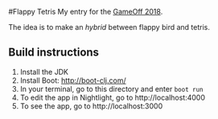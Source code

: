 #Flappy Tetris
My entry for the [GameOff 2018](https://itch.io/jam/game-off-2018).

The idea is to make an _hybrid_ between flappy bird and tetris.


## Build instructions

1. Install the JDK
2. Install Boot: http://boot-clj.com/
3. In your terminal, go to this directory and enter `boot run`
4. To edit the app in Nightlight, go to http://localhost:4000
5. To see the app, go to http://localhost:3000
